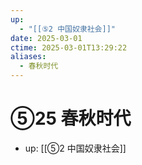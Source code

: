 ```yaml
---
up:
  - "[[⑤2 中国奴隶社会]]"
date: 2025-03-01
ctime: 2025-03-01T13:29:22
aliases:
  - 春秋时代
---
```


# ⑤25 春秋时代

- up: [[⑤2 中国奴隶社会]]
